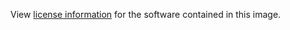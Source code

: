 View [license information](http://dev.perl.org/licenses/)
for the software contained in this image.
